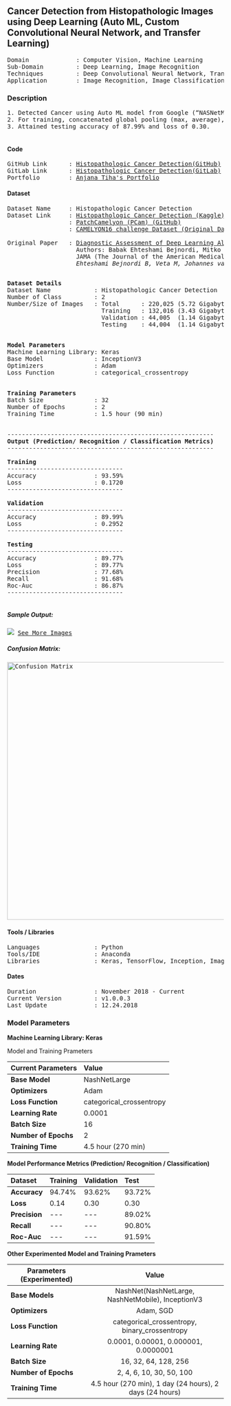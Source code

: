 ## Cancer Detection from Histopathologic Images using Deep Learning (Auto ML, Custom Convolutional Neural Network, and Transfer Learning) 
<pre>
Domain             : Computer Vision, Machine Learning
Sub-Domain         : Deep Learning, Image Recognition
Techniques         : Deep Convolutional Neural Network, Transfer Learning, ImageNet, Auto ML, NASNetMobile
Application        : Image Recognition, Image Classification, Medical Imaging
</pre>

### Description
<pre>
1. Detected Cancer using Auto ML model from Google (“NASNetMobile”) with 250000+ (6.5GB) cancer cell images (histopathologic).
2. For training, concatenated global pooling (max, average), dropout and dense layers to the output layer for final output prediction.
3. Attained testing accuracy of 87.99% and loss of 0.30.

</pre>

#### Code
<pre>
GitHub Link      : <a href=https://github.com/anjanatiha/Histopathologic-Cancer-Detection>Histopathologic Cancer Detection(GitHub)</a>
GitLab Link      : <a href=https://gitlab.com/anjanatiha/Histopathologic-Cancer-Detection>Histopathologic Cancer Detection(GitLab)</a>
Portfolio        : <a href=https://anjanatiha.wixsite.com/website>Anjana Tiha's Portfolio</a>
</pre>

#### Dataset
<pre>
Dataset Name     : Histopathologic Cancer Detection
Dataset Link     : <a href=https://www.kaggle.com/c/histopathologic-cancer-detection>Histopathologic Cancer Detection (Kaggle)</a>
                 : <a href=https://github.com/basveeling/pcam>PatchCamelyon (PCam) (GitHub)</a>
                 : <a href=https://camelyon16.grand-challenge.org/Data/>CAMELYON16 challenge Dataset (Original Dataset)</a>
                 
Original Paper   : <a href=https://jamanetwork.com/journals/jama/fullarticle/2665774>Diagnostic Assessment of Deep Learning Algorithms for Detection of Lymph Node Metastases in Women With Breast Cancer </a> 
                   Authors: Babak Ehteshami Bejnordi, Mitko Veta, Paul Johannes van Diest 
                   JAMA (The Journal of the American Medical Association)
                   <cite>Ehteshami Bejnordi B, Veta M, Johannes van Diest P, et al. Diagnostic Assessment of Deep Learning Algorithms for Detection of Lymph Node Metastases in Women With Breast Cancer. JAMA. 2017;318(22):2199–2210. doi:10.1001/jama.2017.14585</cite>
                   </pre>

<pre>
<b>Dataset Details</b>
Dataset Name            : Histopathologic Cancer Detection
Number of Class         : 2
Number/Size of Images   : Total      : 220,025 (5.72 Gigabyte (GB))
                          Training   : 132,016 (3.43 Gigabyte (GB))
                          Validation : 44,005  (1.14 Gigabyte (GB))
                          Testing    : 44,004  (1.14 Gigabyte (GB))


<b>Model Parameters</b>
Machine Learning Library: Keras
Base Model              : InceptionV3
Optimizers              : Adam
Loss Function           : categorical_crossentropy


<b>Training Parameters</b>
Batch Size              : 32
Number of Epochs        : 2
Training Time           : 1.5 hour (90 min)


---------------------------------------------------------
<b>Output (Prediction/ Recognition / Classification Metrics)</b>
---------------------------------------------------------

<b>Training</b>
--------------------------------
Accuracy                : 93.59%
Loss                    : 0.1720
--------------------------------

<b>Validation</b>
--------------------------------
Accuracy                : 89.99%
Loss                    : 0.2952
--------------------------------

<b>Testing</b>
--------------------------------
Accuracy                : 89.77%
Loss                    : 89.77%
Precision               : 77.68%
Recall                  : 91.68%
Roc-Auc                 : 86.87%
--------------------------------

</pre>

##### Sample Output: 
<kbd>
<img src=https://github.com/anjanatiha/Histopathologic-Cancer-Detection/blob/master/demo/sample/sample.png>
</kbd>

<kbd>
<a href=https://github.com/anjanatiha/Histopathologic-Cancer-Detection/blob/master/demo/images/result.png>See More Images</a>
</kbd>

##### Confusion Matrix: 
<kbd>
<img src=https://github.com/anjanatiha/Histopathologic-Cancer-Detection/blob/master/demo/report/CM.png alt="Confusion Matrix" width=800px height=600px>
</kbd>

#### Tools / Libraries
<pre>
Languages               : Python
Tools/IDE               : Anaconda
Libraries               : Keras, TensorFlow, Inception, ImageNet
</pre>

#### Dates
<pre>
Duration                : November 2018 - Current
Current Version         : v1.0.0.3
Last Update             : 12.24.2018
</pre>


### Model Parameters

<b>Machine Learning Library: Keras</b>

Model and Training Prameters

| Current Parameters   | Value                                                       |
| :------------------- | :---------------------------------------------------------- |
| **Base Model**       | NashNetLarge                                                |
| **Optimizers**       | Adam                                                        |
| **Loss Function**    | categorical_crossentropy                                    |
| **Learning Rate**    | 0.0001                                                      |
| **Batch Size**       | 16                                                          |                                     
| **Number of Epochs** | 2                                                           |
| **Training Time**    | 4.5 hour (270 min)                                          |



<b>Model Performance Metrics (Prediction/ Recognition / Classification)</b>

| Dataset              | Training       | Validation    | Test      |                                 
| :------------------- | :------------- | :------------ | :-------- |
| **Accuracy**         | 94.74%         | 93.62%        | 93.72%    |
| **Loss**             | 0.14           | 0.30          | 0.30      |
| **Precision**        | ---            | ---           | 89.02%    |
| **Recall**           | ---            | ---           | 90.80%    |
| **Roc-Auc**          | ---            | ---           | 91.59%    |


<b>Other Experimented Model and Training Prameters</b>

| Parameters (Experimented) | Value                                                  |
| ------------------------- | :-----------------------------------------------------:|
| **Base Models**           | NashNet(NashNetLarge, NashNetMobile), InceptionV3      |
| **Optimizers**            | Adam, SGD                                              |
| **Loss Function**         | categorical_crossentropy, binary_crossentropy          |
| **Learning Rate**         | 0.0001, 0.00001, 0.000001, 0.0000001                   |
| **Batch Size**            | 16, 32, 64, 128, 256                                   |                                     
| **Number of Epochs**      | 2, 4, 6, 10, 30, 50, 100                               |
| **Training Time**         | 4.5 hour (270 min), 1 day (24 hours), 2 days (24 hours)|

